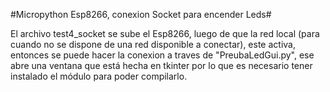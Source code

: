 #Micropython Esp8266, conexion Socket para encender Leds#


El archivo test4_socket se sube el Esp8266, luego de que la red local (para cuando no se dispone de una red disponible a conectar),
este activa, entonces se puede hacer la conexion a traves de "PreubaLedGui.py", ese abre una ventana que está hecha en tkinter por
lo que es necesario tener instalado el módulo para poder compilarlo. 


